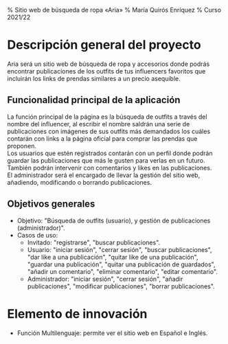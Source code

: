% Sitio web de búsqueda de ropa «Aria»
% María Quirós Enríquez
% Curso 2021/22

# Descripción general del proyecto

Aria será un sitio web de búsqueda de ropa y accesorios donde podrás encontrar publicaciones de los outfits de tus influencers favoritos que incluirán los links de prendas similares a un precio asequible.

## Funcionalidad principal de la aplicación

La función principal de la página es la búsqueda de outfits a través del nombre del influencer, al escribir el nombre saldrán una serie de publicaciones con imágenes de sus outfits más demandados los cuáles contarán con links a la página oficial para comprar las prendas que proponen. <br>
Los usuarios que estén registrados contarán con un perfil donde podrán guardar las publicaciones que más le gusten para verlas en un futuro. También podrán intervenir con comentarios y likes en las publicaciones. <br>
El administrador será el encargado de llevar la gestión del sitio web, añadiendo, modificando o borrando publicaciones.

## Objetivos generales

* Objetivo: "Búsqueda de outfits (usuario), y gestión de publicaciones (administrador)".
* Casos de uso: 
    * Invitado: "registrarse", "buscar publicaciones".
    * Usuario: "iniciar sesión", "cerrar sesión", "buscar publicaciones", "dar like a una publicación", "quitar like de una publicación", "guardar una publicación", "quitar una publicación de guardados", "añadir un comentario", "eliminar comentario", "editar comentario".
    * Administrador: "iniciar sesión", "cerrar sesión", "añadir publicaciones", "modificar publicaciones", "borrar publicaciones".

# Elemento de innovación

  * Función Multilenguaje: permite ver el sitio web en Español e Inglés.
